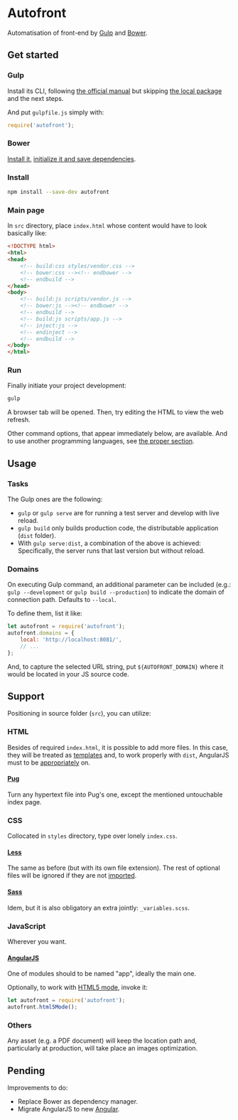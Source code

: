 # Autofront

Automatisation of front-end by [Gulp](https://gulpjs.com) and [Bower](https://bower.io).

## Get started

### Gulp

Install its CLI, following [the official manual](https://gulpjs.com/docs/en/getting-started/quick-start/) but skipping [the local package](https://gulpjs.com/docs/en/getting-started/quick-start/#install-the-gulp-package-in-your-devdependencies) and the next steps.

And put `gulpfile.js` simply with:

```js
require('autofront');
```

### Bower

[Install it](https://bower.io/#install-bower), [initialize it and save dependencies](https://bower.io/#save-packages).

### Install

```sh
npm install --save-dev autofront
```

### Main page

In `src` directory, place `index.html` whose content would have to look basically like:

```html
<!DOCTYPE html>
<html>
<head>
	<!-- build:css styles/vendor.css -->
	<!-- bower:css --><!-- endbower -->
	<!-- endbuild -->
</head>
<body>
	<!-- build:js scripts/vendor.js -->
	<!-- bower:js --><!-- endbower -->
	<!-- endbuild -->
	<!-- build:js scripts/app.js -->
	<!-- inject:js -->
	<!-- endinject -->
	<!-- endbuild -->
</body>
</html>
```

### Run

Finally initiate your project development:

```sh
gulp
```

A browser tab will be opened. Then, try editing the HTML to view the web refresh.

Other command options, that appear immediately below, are available. And to use another programming languages, see [the proper section](#support).

## Usage

### Tasks

The Gulp ones are the following:

- `gulp` or `gulp serve` are for running a test server and develop with live reload.
- `gulp build` only builds production code, the distributable application (`dist` folder).
- With `gulp serve:dist`, a combination of the above is achieved: Specifically, the server runs that last version but without reload.

### Domains

On executing Gulp command, an additional parameter can be included (e.g.: `gulp --development` or `gulp build --production`) to indicate the domain of connection path. Defaults to `--local`.

To define them, list it like:

```js
let autofront = require('autofront');
autofront.domains = {
	local: 'http://localhost:8081/',
	// ...
};
```

And, to capture the selected URL string, put `${AUTOFRONT_DOMAIN}` where it would be located in your JS source code.

## Support

Positioning in source folder (`src`), you can utilize:

### HTML

Besides of required `index.html`, it is possible to add more files. In this case, they will be treated as [templates](https://docs.angularjs.org/api/ng/directive/ngInclude) and, to work properly with `dist`, AngularJS must to be [appropriately](#angularjs) on.

#### [Pug](https://pugjs.org)

Turn any hypertext file into Pug's one, except the mentioned untouchable index page.

### CSS

Collocated in `styles` directory, type over lonely `index.css`.

#### [Less](https://lesscss.org)

The same as before (but with its own file extension). The rest of optional files will be ignored if they are not [imported](https://lesscss.org/features/#import-atrules-feature).

#### [Sass](https://sass-lang.com)

Idem, but it is also obligatory an extra jointly: `_variables.scss`.

### JavaScript

Wherever you want.

#### [AngularJS](https://angularjs.org)

One of modules should to be named "app", ideally the main one.

Optionally, to work with [HTML5 mode](https://docs.angularjs.org/api/ng/provider/$locationProvider#html5Mode), invoke it:

```js
let autofront = require('autofront');
autofront.html5Mode();
```

### Others

Any asset (e.g. a PDF document) will keep the location path and, particularly at production, will take place an images optimization.

## Pending

Improvements to do:

- Replace Bower as dependency manager.
- Migrate AngularJS to new [Angular](https://angular.io).